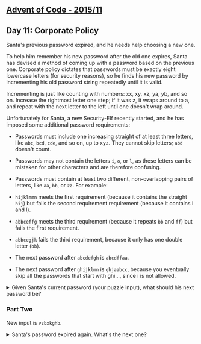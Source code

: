 [Advent of Code - 2015/11](http://adventofcode.com/2015/day/11)
---------------------------

## Day 11: Corporate Policy

Santa's previous password expired, and he needs help choosing a new one.

To help him remember his new password after the old one expires, Santa has devised a method of coming up with a password based on the previous one. Corporate policy dictates that passwords must be exactly eight lowercase letters (for security reasons), so he finds his new password by incrementing his old password string repeatedly until it is valid.

Incrementing is just like counting with numbers: xx, xy, xz, ya, yb, and so on. Increase the rightmost letter one step; if it was z, it wraps around to a, and repeat with the next letter to the left until one doesn't wrap around.

Unfortunately for Santa, a new Security-Elf recently started, and he has imposed some additional password requirements:

- Passwords must include one increasing straight of at least three letters, like `abc`, `bcd`, `cde`, and so on, up to xyz. They cannot skip letters; `abd` doesn't count.
- Passwords may not contain the letters `i`, `o`, or `l`, as these letters can be mistaken for other characters and are therefore confusing.
- Passwords must contain at least two different, non-overlapping pairs of letters, like `aa`, `bb`, or `zz`.
For example:

- `hijklmmn` meets the first requirement (because it contains the straight `hij`) but fails the second requirement requirement (because it contains i and l).
- `abbceffg` meets the third requirement (because it repeats `bb` and `ff`) but fails the first requirement.
- `abbcegjk` fails the third requirement, because it only has one double letter (`bb`).
- The next password after `abcdefgh` is `abcdffaa`.
- The next password after `ghijklmn` is `ghjaabcc`, because you eventually skip all the passwords that start with ghi..., since i is not allowed.

<details>
    <summary>Given Santa's current password (your puzzle input), what should his next password be?</summary>

    `vzbxxyzz`
</details>

### Part Two

New input is `vzbxkghb`.

<details>
    <summary>Santa's password expired again. What's the next one?</summary>

    `vzcaabcc`
</details>
